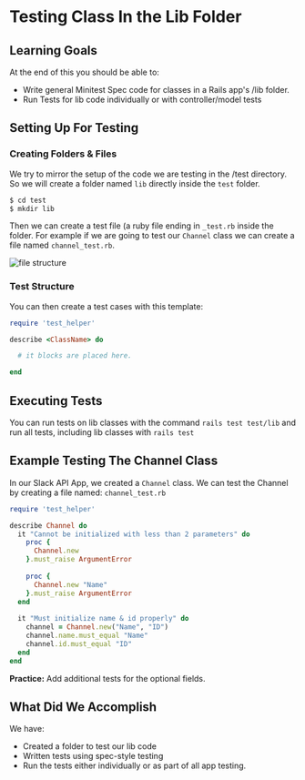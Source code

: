 
# Testing Class In the Lib Folder

## Learning Goals

At the end of this you should be able to:
- Write general Minitest Spec code for classes in a Rails app's /lib folder.
- Run Tests for lib code individually or with controller/model tests

## Setting Up For Testing

### Creating Folders & Files
We try to mirror the setup of the code we are testing in the /test directory.  So we will create a folder named `lib` directly inside the `test` folder.  

```bash
$ cd test
$ mkdir lib
```

Then we can create a test file (a ruby file ending in `_test.rb` inside the folder.  For example if we are going to test our `Channel` class we can create a file named `channel_test.rb`.

![file structure](test-lib-file-structure.png)


### Test Structure

You can then create a test cases with this template:

```ruby
require 'test_helper'

describe <ClassName> do

  # it blocks are placed here.

end
```

## Executing Tests

You can run tests on lib classes with the command `rails test test/lib` and run all tests, including lib classes with `rails test`

## Example Testing The Channel Class

In our Slack API App, we created a `Channel` class.  We can test the Channel by creating a file named:  `channel_test.rb`

```ruby
require 'test_helper'

describe Channel do
  it "Cannot be initialized with less than 2 parameters" do
    proc {
      Channel.new
    }.must_raise ArgumentError
    
    proc {
      Channel.new "Name"
    }.must_raise ArgumentError
  end
  
  it "Must initialize name & id properly" do
    channel = Channel.new("Name", "ID")
    channel.name.must_equal "Name"
    channel.id.must_equal "ID"
  end
end
```

**Practice:**  Add additional tests for the optional fields.


## What Did We Accomplish 
We have:
-  Created a folder to test our lib code
-  Written tests using spec-style testing
-  Run the tests either individually or as part of all app testing.	

